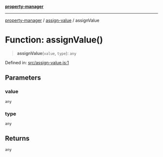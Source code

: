 [**property-manager**](../../README.md)

***

[property-manager](../../modules.md) / [assign-value](../README-1.md) / assignValue

# Function: assignValue()

> **assignValue**(`value`, `type`): `any`

Defined in: [src/assign-value.js:1](https://github.com/snowyu/property-manager.js/blob/875a648099d0c063400c33d31fea8b465b85b679/src/assign-value.js#L1)

## Parameters

### value

`any`

### type

`any`

## Returns

`any`
